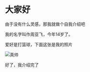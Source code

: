 # 大家好

由于没有什么灵感，那我就做个自我介绍吧

我的名字叫作周亚飞，今年14岁了。

爱好是打篮球，下面这张是我的照片

![真帅](https://www.feige123.top/usr/uploads/2021/08/3883659919.jpg)

好了，我介绍完了
